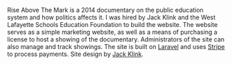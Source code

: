 Rise Above The Mark is a 2014 documentary on the public education system and how politics affects it. I was hired by Jack Klink and the West Lafayette Schools Education Foundation to build the website. The website serves as a simple marketing website, as well as a means of purchasing a license to host a showing of the documentary. Administrators of the site can also manage and track showings. The site is built on [Laravel](https://laravel.com) and uses [Stripe](https://stripe.com/) to process payments. Site design by [Jack Klink](https://jacklink.productions).
